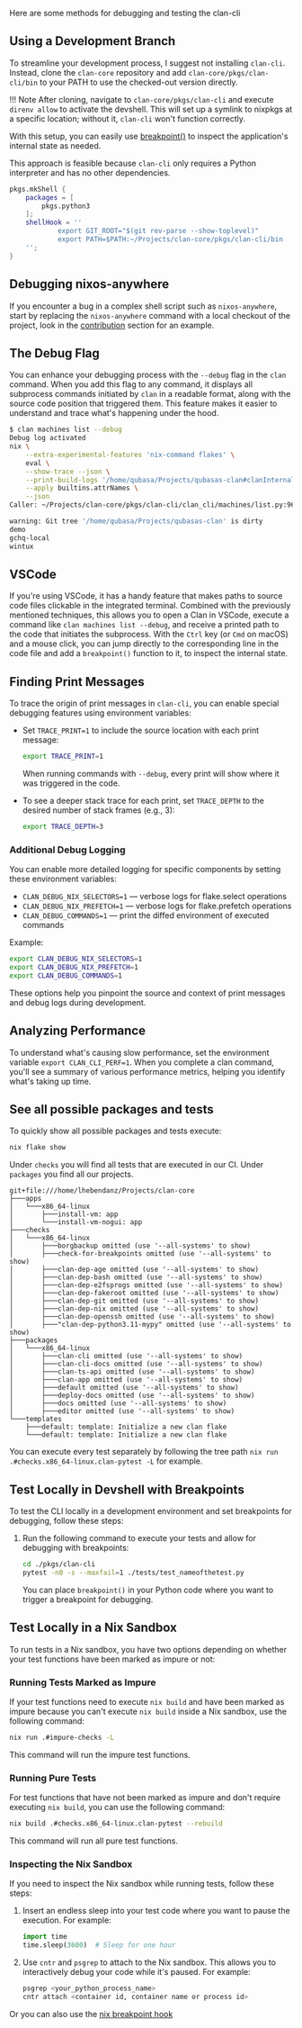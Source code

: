
Here are some methods for debugging and testing the clan-cli

## Using a Development Branch

To streamline your development process, I suggest not installing `clan-cli`. Instead, clone the `clan-core` repository and add `clan-core/pkgs/clan-cli/bin` to your PATH to use the checked-out version directly.

!!! Note
    After cloning, navigate to `clan-core/pkgs/clan-cli` and execute `direnv allow` to activate the devshell. This will set up a symlink to nixpkgs at a specific location; without it, `clan-cli` won't function correctly.

With this setup, you can easily use [breakpoint()](https://docs.python.org/3/library/pdb.html) to inspect the application's internal state as needed.

This approach is feasible because `clan-cli` only requires a Python interpreter and has no other dependencies.

```nix
pkgs.mkShell {
    packages = [
        pkgs.python3
    ];
    shellHook = ''
            export GIT_ROOT="$(git rev-parse --show-toplevel)"
            export PATH=$PATH:~/Projects/clan-core/pkgs/clan-cli/bin
    '';
}
```

## Debugging nixos-anywhere

If you encounter a bug in a complex shell script such as `nixos-anywhere`, start by replacing the `nixos-anywhere` command with a local checkout of the project, look in the [contribution](./CONTRIBUTING.md) section for an example. 

## The Debug Flag

You can enhance your debugging process with the `--debug` flag in the `clan` command. When you add this flag to any command, it displays all subprocess commands initiated by `clan` in a readable format, along with the source code position that triggered them. This feature makes it easier to understand and trace what's happening under the hood.

```bash
$ clan machines list --debug                                                                          1 ↵
Debug log activated
nix \
    --extra-experimental-features 'nix-command flakes' \
    eval \
    --show-trace --json \
    --print-build-logs '/home/qubasa/Projects/qubasas-clan#clanInternals.machines.x86_64-linux' \
    --apply builtins.attrNames \
    --json
Caller: ~/Projects/clan-core/pkgs/clan-cli/clan_cli/machines/list.py:96::list_nixos_machines

warning: Git tree '/home/qubasa/Projects/qubasas-clan' is dirty
demo
gchq-local
wintux

```

## VSCode

If you're using VSCode, it has a handy feature that makes paths to source code files clickable in the integrated terminal. Combined with the previously mentioned techniques, this allows you to open a Clan in VSCode, execute a command like `clan machines list --debug`, and receive a printed path to the code that initiates the subprocess. With the `Ctrl` key (or `Cmd` on macOS) and a mouse click, you can jump directly to the corresponding line in the code file and add a `breakpoint()` function to it, to inspect the internal state.



## Finding Print Messages

To trace the origin of print messages in `clan-cli`, you can enable special debugging features using environment variables:

- Set `TRACE_PRINT=1` to include the source location with each print message:
    ```bash
    export TRACE_PRINT=1
    ```
    When running commands with `--debug`, every print will show where it was triggered in the code.

- To see a deeper stack trace for each print, set `TRACE_DEPTH` to the desired number of stack frames (e.g., 3):
    ```bash
    export TRACE_DEPTH=3
    ```

### Additional Debug Logging

You can enable more detailed logging for specific components by setting these environment variables:

- `CLAN_DEBUG_NIX_SELECTORS=1` — verbose logs for flake.select operations
- `CLAN_DEBUG_NIX_PREFETCH=1` — verbose logs for flake.prefetch operations
- `CLAN_DEBUG_COMMANDS=1` — print the diffed environment of executed commands

Example:
```bash
export CLAN_DEBUG_NIX_SELECTORS=1
export CLAN_DEBUG_NIX_PREFETCH=1
export CLAN_DEBUG_COMMANDS=1
```

These options help you pinpoint the source and context of print messages and debug logs during development.



## Analyzing Performance

To understand what's causing slow performance, set the environment variable `export CLAN_CLI_PERF=1`. When you complete a clan command, you'll see a summary of various performance metrics, helping you identify what's taking up time.



## See all possible packages and tests

To quickly show all possible packages and tests execute:

```bash
nix flake show
```

Under `checks` you will find all tests that are executed in our CI. Under `packages` you find all our projects.

```
git+file:///home/lhebendanz/Projects/clan-core
├───apps
│   └───x86_64-linux
│       ├───install-vm: app
│       └───install-vm-nogui: app
├───checks
│   └───x86_64-linux
│       ├───borgbackup omitted (use '--all-systems' to show)
│       ├───check-for-breakpoints omitted (use '--all-systems' to show)
│       ├───clan-dep-age omitted (use '--all-systems' to show)
│       ├───clan-dep-bash omitted (use '--all-systems' to show)
│       ├───clan-dep-e2fsprogs omitted (use '--all-systems' to show)
│       ├───clan-dep-fakeroot omitted (use '--all-systems' to show)
│       ├───clan-dep-git omitted (use '--all-systems' to show)
│       ├───clan-dep-nix omitted (use '--all-systems' to show)
│       ├───clan-dep-openssh omitted (use '--all-systems' to show)
│       ├───"clan-dep-python3.11-mypy" omitted (use '--all-systems' to show)
├───packages
│   └───x86_64-linux
│       ├───clan-cli omitted (use '--all-systems' to show)
│       ├───clan-cli-docs omitted (use '--all-systems' to show)
│       ├───clan-ts-api omitted (use '--all-systems' to show)
│       ├───clan-app omitted (use '--all-systems' to show)
│       ├───default omitted (use '--all-systems' to show)
│       ├───deploy-docs omitted (use '--all-systems' to show)
│       ├───docs omitted (use '--all-systems' to show)
│       ├───editor omitted (use '--all-systems' to show)
└───templates
    ├───default: template: Initialize a new clan flake
    └───default: template: Initialize a new clan flake
```

You can execute every test separately by following the tree path `nix run .#checks.x86_64-linux.clan-pytest -L` for example.

## Test Locally in Devshell with Breakpoints

To test the CLI locally in a development environment and set breakpoints for debugging, follow these steps:

1. Run the following command to execute your tests and allow for debugging with breakpoints:
   ```bash
   cd ./pkgs/clan-cli
   pytest -n0 -s --maxfail=1 ./tests/test_nameofthetest.py
   ```
   You can place `breakpoint()` in your Python code where you want to trigger a breakpoint for debugging.

## Test Locally in a Nix Sandbox

To run tests in a Nix sandbox, you have two options depending on whether your test functions have been marked as impure or not:

### Running Tests Marked as Impure

If your test functions need to execute `nix build` and have been marked as impure because you can't execute `nix build` inside a Nix sandbox, use the following command:

```bash
nix run .#impure-checks -L
```

This command will run the impure test functions.

### Running Pure Tests

For test functions that have not been marked as impure and don't require executing `nix build`, you can use the following command:

```bash
nix build .#checks.x86_64-linux.clan-pytest --rebuild
```

This command will run all pure test functions.

### Inspecting the Nix Sandbox

If you need to inspect the Nix sandbox while running tests, follow these steps:

1. Insert an endless sleep into your test code where you want to pause the execution. For example:

   ```python
   import time
   time.sleep(3600)  # Sleep for one hour
   ```

2. Use `cntr` and `psgrep` to attach to the Nix sandbox. This allows you to interactively debug your code while it's paused. For example:

   ```bash
   psgrep <your_python_process_name>
   cntr attach <container id, container name or process id>
   ```

Or you can also use the [nix breakpoint hook](https://nixos.org/manual/nixpkgs/stable/#breakpointhook)

